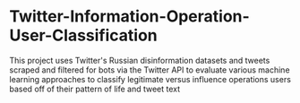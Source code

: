 # Twitter-Information-Operation-User-Classification
This project uses Twitter's Russian disinformation datasets and tweets scraped and filtered for bots via the Twitter API to evaluate various machine learning approaches to classify legitimate versus influence operations users based off of their pattern of life and tweet text
